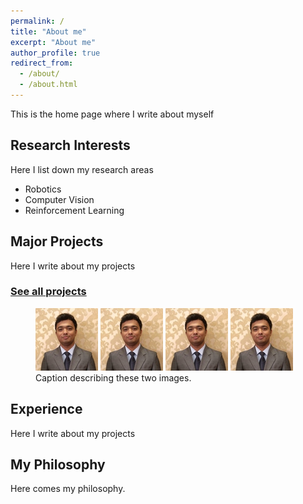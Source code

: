```yaml
---
permalink: /
title: "About me"
excerpt: "About me"
author_profile: true
redirect_from: 
  - /about/
  - /about.html
---
```

This is the home page where I write about myself


Research Interests
------------------
Here I list down my research areas
- Robotics
- Computer Vision
- Reinforcement Learning

Major Projects
--------------
Here I write about my projects
### [See all projects](/portfolio.html)

<figure class="half">
    <a href="/images/profile2.png"><img src="/images/profile2.png"></a>
    <a href="/images/profile2.png"><img src="/images/profile2.png"></a>
    <a href="/images/profile2.png"><img src="/images/profile2.png"></a>
    <a href="/images/profile2.png"><img src="/images/profile2.png"></a>
    <figcaption>Caption describing these two images.</figcaption>
</figure>

Experience
----------
Here I write about my projects


My Philosophy
-------------
Here comes my philosophy.


